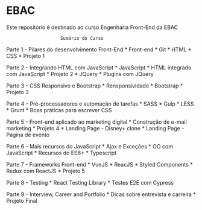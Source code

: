 # EBAC
Este repositório é destinado ao curso Engenharia Front-End da EBAC

                        Sumário do Curso


Parte 1 - Pilares do desenvolvimento Front-End
    * Front-end
    * Git
    * HTML
    * CSS
    * Projeto 1

Parte 2 - Integrando HTML com JavaScript
    * JavaScript
    * HTML integrado com JavaScript
    * Projeto 2
    * JQuery
    * Plugins com JQuery

Parte 3 - CSS Responsivo e Bootstrap
    * Rensponsividade
    * Bootstrap
    * Projeto 3

Parte 4 - Pré-processadores e automação de tarefas
    * SASS
    * Gulp
    * LESS
    * Grunt
    * Boas práticas para escrever CSS

Parte 5 - Front-end aplicado ao marketing digital
    * Construção de e-mail marketing
    * Projeto 4
    * Landing Page - Disney+ clone
    * Landing Page - Página de evento

Parte 6 - Mais recursos do JavaScript
    * Ajax e Exceções
    * OO com JavaScript
    * Recursos do ES6+
    * Typescript

Parte 7 - Frameworks Front-end
    * VueJS
    * ReacJS
    * Styled Components
    * Redux com ReactJS
    * Projeto 5

Parte 8 - Testing
    * React Testing Library
    * Testes E2E com Cypress

Parte 9 - Interview, Career and Portfolio
    * Dicas sobre entrevista e carreira
    * Projeto Final